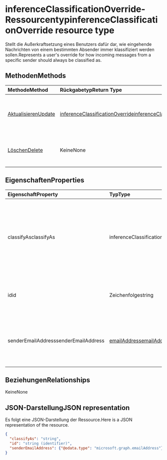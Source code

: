 # <a name="inferenceclassificationoverride-resource-type"></a><span data-ttu-id="e8734-101">inferenceClassificationOverride-Ressourcentyp</span><span class="sxs-lookup"><span data-stu-id="e8734-101">inferenceClassificationOverride resource type</span></span>

<span data-ttu-id="e8734-102">Stellt die Außerkraftsetzung eines Benutzers dafür dar, wie eingehende Nachrichten von einem bestimmten Absender immer klassifiziert werden sollen.</span><span class="sxs-lookup"><span data-stu-id="e8734-102">Represents a user's override for how incoming messages from a specific sender should always be classified as.</span></span>


## <a name="methods"></a><span data-ttu-id="e8734-103">Methoden</span><span class="sxs-lookup"><span data-stu-id="e8734-103">Methods</span></span>

| <span data-ttu-id="e8734-104">Methode</span><span class="sxs-lookup"><span data-stu-id="e8734-104">Method</span></span>           | <span data-ttu-id="e8734-105">Rückgabetyp</span><span class="sxs-lookup"><span data-stu-id="e8734-105">Return Type</span></span>    |<span data-ttu-id="e8734-106">Beschreibung</span><span class="sxs-lookup"><span data-stu-id="e8734-106">Description</span></span>|
|:---------------|:--------|:----------|
|[<span data-ttu-id="e8734-107">Aktualisieren</span><span class="sxs-lookup"><span data-stu-id="e8734-107">Update</span></span>](../api/inferenceclassificationoverride_update.md) | [<span data-ttu-id="e8734-108">inferenceClassificationOverride</span><span class="sxs-lookup"><span data-stu-id="e8734-108">inferenceClassificationOverride</span></span>](inferenceclassificationoverride.md) |<span data-ttu-id="e8734-109">Ändert das **classifyAs**-Feld einer Außerkraftsetzung wie angegeben.</span><span class="sxs-lookup"><span data-stu-id="e8734-109">Change the **classifyAs** field of an override as specified.</span></span> |
|[<span data-ttu-id="e8734-110">Löschen</span><span class="sxs-lookup"><span data-stu-id="e8734-110">Delete</span></span>](../api/inferenceclassificationoverride_delete.md) | <span data-ttu-id="e8734-111">Keine</span><span class="sxs-lookup"><span data-stu-id="e8734-111">None</span></span> |<span data-ttu-id="e8734-112">Löscht eine Außerkraftsetzung, die durch ihre ID angegeben ist.</span><span class="sxs-lookup"><span data-stu-id="e8734-112">Delete an override specified by its ID.</span></span> |

## <a name="properties"></a><span data-ttu-id="e8734-113">Eigenschaften</span><span class="sxs-lookup"><span data-stu-id="e8734-113">Properties</span></span>
| <span data-ttu-id="e8734-114">Eigenschaft</span><span class="sxs-lookup"><span data-stu-id="e8734-114">Property</span></span>     | <span data-ttu-id="e8734-115">Typ</span><span class="sxs-lookup"><span data-stu-id="e8734-115">Type</span></span>   |<span data-ttu-id="e8734-116">Beschreibung</span><span class="sxs-lookup"><span data-stu-id="e8734-116">Description</span></span>|
|:---------------|:--------|:----------|
|<span data-ttu-id="e8734-117">classifyAs</span><span class="sxs-lookup"><span data-stu-id="e8734-117">classifyAs</span></span>|<span data-ttu-id="e8734-118">inferenceClassificationType</span><span class="sxs-lookup"><span data-stu-id="e8734-118">InferenceClassificationType</span></span>| <span data-ttu-id="e8734-119">Gibt an, wie eingehende Nachrichten von einem bestimmten Absender stets klassifiziert werden sollen.</span><span class="sxs-lookup"><span data-stu-id="e8734-119">Specifies how incoming messages from a specific sender should always be classified as. Possible values are: , .</span></span> <span data-ttu-id="e8734-120">Die möglichen Werte sind: `focused`, `other`.</span><span class="sxs-lookup"><span data-stu-id="e8734-120">The possible values are:</span></span>|
|<span data-ttu-id="e8734-121">id</span><span class="sxs-lookup"><span data-stu-id="e8734-121">id</span></span>|<span data-ttu-id="e8734-122">Zeichenfolge</span><span class="sxs-lookup"><span data-stu-id="e8734-122">string</span></span>| <span data-ttu-id="e8734-p102">Der eindeutige Bezeichner der Außerkraftsetzung. Schreibgeschützt.</span><span class="sxs-lookup"><span data-stu-id="e8734-p102">The unique identifier of the override. Read-only.</span></span>|
|<span data-ttu-id="e8734-125">senderEmailAddress</span><span class="sxs-lookup"><span data-stu-id="e8734-125">senderEmailAddress</span></span>|[<span data-ttu-id="e8734-126">emailAddress</span><span class="sxs-lookup"><span data-stu-id="e8734-126">emailAddress</span></span>](emailaddress.md)|<span data-ttu-id="e8734-127">Die E-Mail-Adressinformationen des Absenders, für den die Außerkraftsetzung erstellt wird.</span><span class="sxs-lookup"><span data-stu-id="e8734-127">The email address information of the sender for whom the override is created.</span></span>|

## <a name="relationships"></a><span data-ttu-id="e8734-128">Beziehungen</span><span class="sxs-lookup"><span data-stu-id="e8734-128">Relationships</span></span>
<span data-ttu-id="e8734-129">Keine</span><span class="sxs-lookup"><span data-stu-id="e8734-129">None</span></span>


## <a name="json-representation"></a><span data-ttu-id="e8734-130">JSON-Darstellung</span><span class="sxs-lookup"><span data-stu-id="e8734-130">JSON representation</span></span>

<span data-ttu-id="e8734-131">Es folgt eine JSON-Darstellung der Ressource.</span><span class="sxs-lookup"><span data-stu-id="e8734-131">Here is a JSON representation of the resource.</span></span>

<!-- {
  "blockType": "resource",
  "baseType": "microsoft.graph.entity",
  "optionalProperties": [

  ],
  "@odata.type": "microsoft.graph.inferenceClassificationOverride"
}-->

```json
{
  "classifyAs": "string",
  "id": "string (identifier)",
  "senderEmailAddress": {"@odata.type": "microsoft.graph.emailAddress"}
}

```

<!-- uuid: 8fcb5dbc-d5aa-4681-8e31-b001d5168d79
2015-10-25 14:57:30 UTC -->
<!-- {
  "type": "#page.annotation",
  "description": "inferenceClassificationOverride resource",
  "keywords": "",
  "section": "documentation",
  "tocPath": ""
}-->